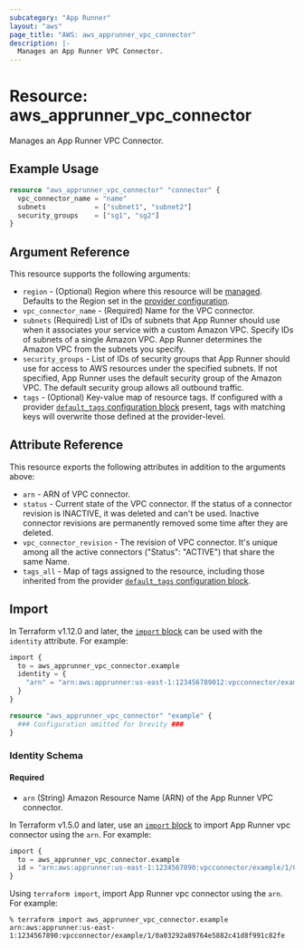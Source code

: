 ```yaml
---
subcategory: "App Runner"
layout: "aws"
page_title: "AWS: aws_apprunner_vpc_connector"
description: |-
  Manages an App Runner VPC Connector.
---
```


# Resource: aws_apprunner_vpc_connector

Manages an App Runner VPC Connector.

## Example Usage

```terraform
resource "aws_apprunner_vpc_connector" "connector" {
  vpc_connector_name = "name"
  subnets            = ["subnet1", "subnet2"]
  security_groups    = ["sg1", "sg2"]
}
```

## Argument Reference

This resource supports the following arguments:

* `region` - (Optional) Region where this resource will be [managed](https://docs.aws.amazon.com/general/latest/gr/rande.html#regional-endpoints). Defaults to the Region set in the [provider configuration](https://registry.terraform.io/providers/hashicorp/aws/latest/docs#aws-configuration-reference).
* `vpc_connector_name` - (Required) Name for the VPC connector.
* `subnets` (Required) List of IDs of subnets that App Runner should use when it associates your service with a custom Amazon VPC. Specify IDs of subnets of a single Amazon VPC. App Runner determines the Amazon VPC from the subnets you specify.
* `security_groups` - List of IDs of security groups that App Runner should use for access to AWS resources under the specified subnets. If not specified, App Runner uses the default security group of the Amazon VPC. The default security group allows all outbound traffic.
* `tags` - (Optional) Key-value map of resource tags. If configured with a provider [`default_tags` configuration block](https://registry.terraform.io/providers/hashicorp/aws/latest/docs#default_tags-configuration-block) present, tags with matching keys will overwrite those defined at the provider-level.

## Attribute Reference

This resource exports the following attributes in addition to the arguments above:

* `arn` - ARN of VPC connector.
* `status` - Current state of the VPC connector. If the status of a connector revision is INACTIVE, it was deleted and can't be used. Inactive connector revisions are permanently removed some time after they are deleted.
* `vpc_connector_revision` - The revision of VPC connector. It's unique among all the active connectors ("Status": "ACTIVE") that share the same Name.
* `tags_all` - Map of tags assigned to the resource, including those inherited from the provider [`default_tags` configuration block](https://registry.terraform.io/providers/hashicorp/aws/latest/docs#default_tags-configuration-block).

## Import

In Terraform v1.12.0 and later, the [`import` block](https://developer.hashicorp.com/terraform/language/import) can be used with the `identity` attribute. For example:

```terraform
import {
  to = aws_apprunner_vpc_connector.example
  identity = {
    "arn" = "arn:aws:apprunner:us-east-1:123456789012:vpcconnector/example-vpc-connector/1/a1b2c3d4567890ab"
  }
}

resource "aws_apprunner_vpc_connector" "example" {
  ### Configuration omitted for brevity ###
}
```

### Identity Schema

#### Required

- `arn` (String) Amazon Resource Name (ARN) of the App Runner VPC connector.

In Terraform v1.5.0 and later, use an [`import` block](https://developer.hashicorp.com/terraform/language/import) to import App Runner vpc connector using the `arn`. For example:

```terraform
import {
  to = aws_apprunner_vpc_connector.example
  id = "arn:aws:apprunner:us-east-1:1234567890:vpcconnector/example/1/0a03292a89764e5882c41d8f991c82fe"
}
```

Using `terraform import`, import App Runner vpc connector using the `arn`. For example:

```console
% terraform import aws_apprunner_vpc_connector.example arn:aws:apprunner:us-east-1:1234567890:vpcconnector/example/1/0a03292a89764e5882c41d8f991c82fe
```
